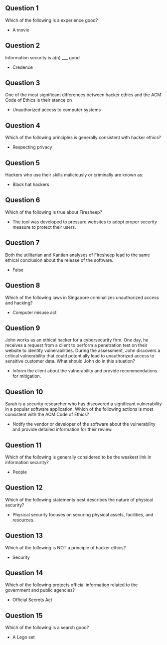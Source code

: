 ## Question 1
Which of the following is a experience good?
- A movie

## Question 2
Information security is a(n) ___ good
- Credence

## Question 3
One of the most significant differences between hacker ethics and the ACM Code of Ethics is their stance on
- Unauthorized access to computer systems

## Question 4
Which of the following principles is generally consistent with hacker ethics?
- Respecting privacy

## Question 5
Hackers who use their skills maliciously or criminally are known as:
 - Black hat hackers

## Question 6
Which of the following is true about Firesheep?
- The tool was developed to pressure websites to adopt proper security measure to protect their users.
  
## Question 7
Both the utilitarian and Kantian analyses of Firesheep lead to the same ethical conclusion about the release of the software.
- False

## Question 8
Which of the following laws in Singapore criminalizes unauthorized access and hacking?
- Computer misuse act

## Question 9
John works as an ethical hacker for a cybersecurity firm. One day, he receives a request from a client to perform a penetration test on their website to identify vulnerabilities. During the assessment, John discovers a critical vulnerability that could potentially lead to unauthorized access to sensitive customer data. What should John do in this situation?
- Inform the client about the vulnerability and provide recommendations for mitigation.
  
## Question 10
Sarah is a security researcher who has discovered a significant vulnerability in a popular software application. Which of the following actions is most consistent with the ACM Code of Ethics?
- Notify the vendor or developer of the software about the vulnerability and provide detailed information for their review.

## Question 11
Which of the following is generally considered to be the weakest link in information security?
- People

## Question 12
Which of the following statements best describes the nature of physical security?
- Physical security focuses on securing physical assets, facilities, and resources.

## Question 13
Which of the following is NOT a principle of hacker ethics?
- Security

## Question 14
Which of the following protects official information related to the government and public agencies?
- Official Secrets Act

## Question 15
Which of the following is a search good?
- A Lego set